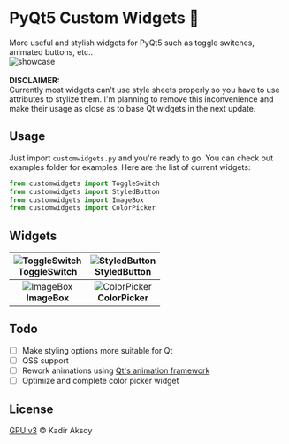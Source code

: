 # PyQt5 Custom Widgets 🧱
More useful and stylish widgets for PyQt5 such as toggle switches, animated buttons, etc.. \
![showcase](https://github.com/kadir014/pyqt5-custom-widgets/blob/main/examples/data/showcase.gif) \
\
**DISCLAIMER:** \
Currently most widgets can't use style sheets properly so you have to use attributes to stylize them. I'm planning to remove this inconvenience and make their usage as close as to base Qt widgets in the next update.

## Usage
Just import `customwidgets.py` and you're ready to go. You can check out examples folder for examples. Here are the list of current widgets:
```py
from customwidgets import ToggleSwitch
from customwidgets import StyledButton
from customwidgets import ImageBox
from customwidgets import ColorPicker
```

## Widgets
| ![ToggleSwitch](https://github.com/kadir014/pyqt5-custom-widgets/blob/main/examples/data/toggleswitch.gif) <br> ToggleSwitch | ![StyledButton](https://github.com/kadir014/pyqt5-custom-widgets/blob/main/examples/data/styledbutton.gif) <br> StyledButton |
| :---: | :---: |
| ![ImageBox](https://github.com/kadir014/pyqt5-custom-widgets/blob/main/examples/data/imagebox.png) <br> **ImageBox** | ![ColorPicker](https://github.com/kadir014/pyqt5-custom-widgets/blob/main/examples/data/dcolorpicker.png) <br> **ColorPicker** |

## Todo
 - [ ] Make styling options more suitable for Qt
 - [ ] QSS support
 - [ ] Rework animations using [Qt's animation framework](https://doc.qt.io/qtforpython/overviews/animation-overview.html)
 - [ ] Optimize and complete color picker widget

 ## License
 [GPU v3](LICENSE) © Kadir Aksoy
